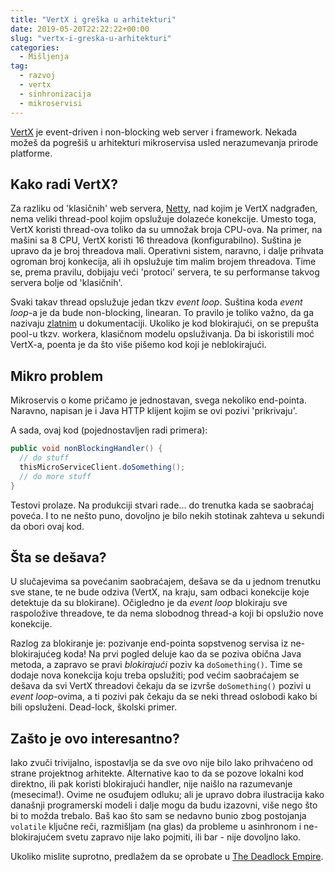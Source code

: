 ```yaml
---
title: "VertX i greška u arhitekturi"
date: 2019-05-20T22:22:22+00:00
slug: "vertx-i-greska-u-arhitekturi"
categories:
  - Mišljenja
tag:
  - razvoj
  - vertx
  - sinhronizacija
  - mikroservisi
---
```


[VertX](https://vertx.io) je event-driven i non-blocking web server i framework. Nekada možeš da pogrešiš u arhitekturi mikroservisa usled nerazumevanja prirode platforme.
<!--more-->

## Kako radi VertX?

Za razliku od 'klasičnih' web servera, [Netty](https://netty.io), nad kojim je VertX nadgrađen, nema veliki thread-pool kojim opslužuje dolazeće konekcije. Umesto toga, VertX koristi thread-ova toliko da su umnožak broja CPU-ova. Na primer, na mašini sa 8 CPU, VertX koristi 16 threadova (konfigurabilno). Suština je upravo da je broj threadova mali. Operativni sistem, naravno, i dalje prihvata ogroman broj konkecija, ali ih opslužuje tim malim brojem threadova. Time se, prema pravilu, dobijaju veći 'protoci' servera, te su performanse takvog servera bolje od 'klasičnih'.

Svaki takav thread opslužuje jedan tkzv _event loop_. Suština koda _event loop_-a je da bude non-blocking, linearan. To pravilo je toliko važno, da ga nazivaju [zlatnim](https://vertx.io/docs/vertx-core/groovy/#golden_rule) u dokumentaciji. Ukoliko je kod blokirajući, on se prepušta pool-u tkzv. workera, klasičnom modelu opsluživanja. Da bi iskoristili moć VertX-a, poenta je da što više pišemo kod koji je neblokirajući.

## Mikro problem

Mikroservis o kome pričamo je jednostavan, svega nekoliko end-pointa. Naravno, napisan je i Java HTTP klijent kojim se ovi pozivi 'prikrivaju'.

A sada, ovaj kod (pojednostavljen radi primera):

```java
public void nonBlockingHandler() {
  // do stuff
  thisMicroServiceClient.doSomething();
  // do more stuff
}
```

Testovi prolaze. Na produkciji stvari rade... do trenutka kada se saobraćaj poveća. I to ne nešto puno, dovoljno je bilo nekih stotinak zahteva u sekundi da obori ovaj kod.

## Šta se dešava?

U slučajevima sa povećanim saobraćajem, dešava se da u jednom trenutku sve stane, te ne bude odziva (VertX, na kraju, sam odbaci konekcije koje detektuje da su blokirane). Očigledno je da _event loop_ blokiraju sve raspoložive threadove, te da nema slobodnog thread-a koji bi opslužio nove konekcije.

Razlog za blokiranje je: pozivanje end-pointa sopstvenog servisa iz ne-blokirajućeg koda! Na prvi pogled deluje kao da se poziva obična Java metoda, a zapravo se pravi _blokirajući_ poziv ka `doSomething()`. Time se dodaje nova konekcija koju treba opslužiti; pod većim saobraćajem se dešava da svi VertX threadovi čekaju da se izvrše `doSomething()` pozivi u _event loop_-ovima, a ti pozivi pak čekaju da se neki thread oslobodi kako bi bili opsluženi. Dead-lock, školski primer.

## Zašto je ovo interesantno?

Iako zvuči trivijalno, ispostavlja se da sve ovo nije bilo lako prihvaćeno od strane projektnog arhitekte. Alternative kao to da se pozove lokalni kod direktno, ili pak koristi blokirajući handler, nije naišlo na razumevanje (mesecima!). Ovime ne osuđujem odluku; ali je upravo dobra ilustracija kako današnji programerski modeli i dalje mogu da budu izazovni, više nego što bi to možda trebalo. Baš kao što sam se nedavno bunio zbog postojanja `volatile` ključne reči, razmišljam (na glas) da probleme u asinhronom i ne-blokirajućem svetu zapravo nije lako pojmiti, ili bar - nije dovoljno lako.

Ukoliko mislite suprotno, predlažem da se oprobate u [The Deadlock Empire](https://deadlockempire.github.io).
